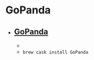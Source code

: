 # GoPanda
- [GoPanda](https://pandanet-igs.com/communities/gopanda2)
  - 
  - 
  - `brew cask install GoPanda`
